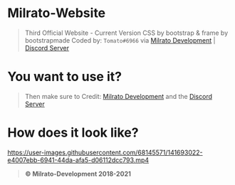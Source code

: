 # Milrato-Website
> Third Official Website - Current Version
> CSS by bootstrap & frame by bootstrapmade
> Coded by: `Tomato#6966` via [Milrato Development](https://milrato.dev) | [Discord Server](https://discord.gg/milrato)

# You want to use it?

> Then make sure to Credit: [Milrato Development](https://milrato.dev) and the [Discord Server](https://discord.gg/milrato)

# How does it look like?

https://user-images.githubusercontent.com/68145571/141693022-e4007ebb-6941-44da-afa5-d06112dcc793.mp4

> **© Milrato-Development 2018-2021**
